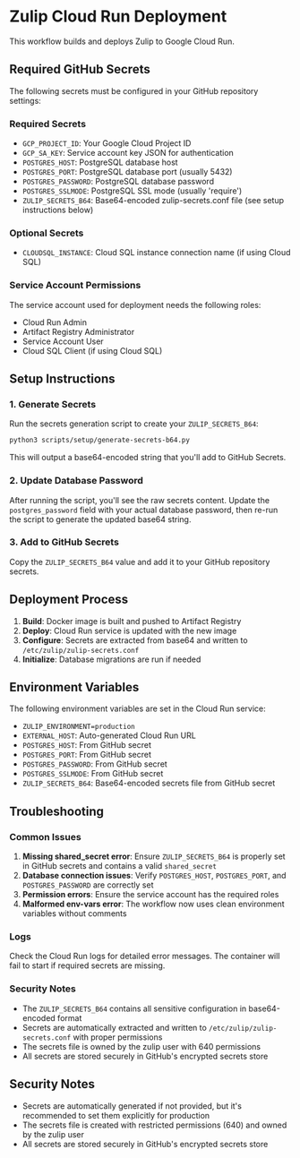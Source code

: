 # Zulip Cloud Run Deployment

This workflow builds and deploys Zulip to Google Cloud Run.

## Required GitHub Secrets

The following secrets must be configured in your GitHub repository settings:

### Required Secrets

- `GCP_PROJECT_ID`: Your Google Cloud Project ID
- `GCP_SA_KEY`: Service account key JSON for authentication
- `POSTGRES_HOST`: PostgreSQL database host
- `POSTGRES_PORT`: PostgreSQL database port (usually 5432)
- `POSTGRES_PASSWORD`: PostgreSQL database password
- `POSTGRES_SSLMODE`: PostgreSQL SSL mode (usually 'require')
- `ZULIP_SECRETS_B64`: Base64-encoded zulip-secrets.conf file (see setup instructions below)

### Optional Secrets

- `CLOUDSQL_INSTANCE`: Cloud SQL instance connection name (if using Cloud SQL)

### Service Account Permissions

The service account used for deployment needs the following roles:
- Cloud Run Admin
- Artifact Registry Administrator
- Service Account User
- Cloud SQL Client (if using Cloud SQL)

## Setup Instructions

### 1. Generate Secrets

Run the secrets generation script to create your `ZULIP_SECRETS_B64`:

```bash
python3 scripts/setup/generate-secrets-b64.py
```

This will output a base64-encoded string that you'll add to GitHub Secrets.

### 2. Update Database Password

After running the script, you'll see the raw secrets content. Update the `postgres_password` field with your actual database password, then re-run the script to generate the updated base64 string.

### 3. Add to GitHub Secrets

Copy the `ZULIP_SECRETS_B64` value and add it to your GitHub repository secrets.

## Deployment Process

1. **Build**: Docker image is built and pushed to Artifact Registry
2. **Deploy**: Cloud Run service is updated with the new image
3. **Configure**: Secrets are extracted from base64 and written to `/etc/zulip/zulip-secrets.conf`
4. **Initialize**: Database migrations are run if needed

## Environment Variables

The following environment variables are set in the Cloud Run service:

- `ZULIP_ENVIRONMENT=production`
- `EXTERNAL_HOST`: Auto-generated Cloud Run URL
- `POSTGRES_HOST`: From GitHub secret
- `POSTGRES_PORT`: From GitHub secret
- `POSTGRES_PASSWORD`: From GitHub secret
- `POSTGRES_SSLMODE`: From GitHub secret
- `ZULIP_SECRETS_B64`: Base64-encoded secrets file from GitHub secret

## Troubleshooting

### Common Issues

1. **Missing shared_secret error**: Ensure `ZULIP_SECRETS_B64` is properly set in GitHub secrets and contains a valid `shared_secret`
2. **Database connection issues**: Verify `POSTGRES_HOST`, `POSTGRES_PORT`, and `POSTGRES_PASSWORD` are correctly set
3. **Permission errors**: Ensure the service account has the required roles
4. **Malformed env-vars error**: The workflow now uses clean environment variables without comments

### Logs

Check the Cloud Run logs for detailed error messages. The container will fail to start if required secrets are missing.

### Security Notes

- The `ZULIP_SECRETS_B64` contains all sensitive configuration in base64-encoded format
- Secrets are automatically extracted and written to `/etc/zulip/zulip-secrets.conf` with proper permissions
- The secrets file is owned by the zulip user with 640 permissions
- All secrets are stored securely in GitHub's encrypted secrets store

## Security Notes

- Secrets are automatically generated if not provided, but it's recommended to set them explicitly for production
- The secrets file is created with restricted permissions (640) and owned by the zulip user
- All secrets are stored securely in GitHub's encrypted secrets store